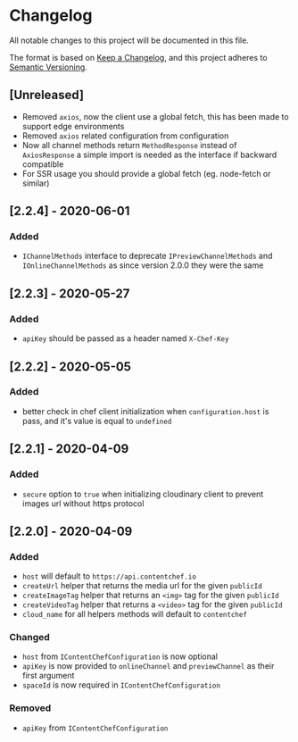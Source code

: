 # Changelog
All notable changes to this project will be documented in this file.

The format is based on [Keep a Changelog](https://keepachangelog.com/en/1.0.0/),
and this project adheres to [Semantic Versioning](https://semver.org/spec/v2.0.0.html).

## [Unreleased]
- Removed `axios`, now the client use a global fetch, this has been made to support edge environments
- Removed `axios` related configuration from configuration
- Now all channel methods return `MethodResponse` instead of `AxiosResponse` a simple import is needed as the interface if backward compatible
- For SSR usage you should provide a global fetch (eg. node-fetch or similar)

## [2.2.4] - 2020-06-01
### Added
- `IChannelMethods` interface to deprecate `IPreviewChannelMethods` and `IOnlineChannelMethods` as since version 2.0.0 they were the same

## [2.2.3] - 2020-05-27
### Added
- `apiKey` should be passed as a header named `X-Chef-Key`

## [2.2.2] - 2020-05-05
### Added
- better check in chef client initialization when `configuration.host` is pass, and it's value is equal to `undefined` 

## [2.2.1] - 2020-04-09
### Added
- `secure` option to `true` when initializing cloudinary client to prevent images url without https protocol


## [2.2.0] - 2020-04-09
### Added
- `host` will default to `https://api.contentchef.io`
- `createUrl` helper that returns the media url for the given `publicId`
- `createImageTag` helper that returns an `<img>` tag for the given `publicId`
- `createVideoTag` helper that returns a `<video>` tag for the given `publicId`
- `cloud_name` for all helpers methods will default to `contentchef`

### Changed
- `host` from `IContentChefConfiguration` is now optional
- `apiKey` is now provided to `onlineChannel` and `previewChannel` as their first argument
- `spaceId` is now required in `IContentChefConfiguration`

### Removed
- `apiKey` from `IContentChefConfiguration`
